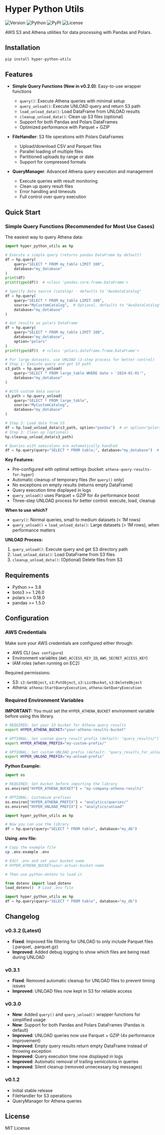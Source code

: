 # Hyper Python Utils

![Version](https://img.shields.io/badge/version-0.5.0-blue.svg)
![Python](https://img.shields.io/badge/python-3.8+-green.svg)
![PyPI](https://img.shields.io/pypi/v/hyper-python-utils.svg)
![License](https://img.shields.io/badge/license-MIT-green.svg)

AWS S3 and Athena utilities for data processing with Pandas and Polars.

## Installation

```bash
pip install hyper-python-utils
```

## Features

- **Simple Query Functions (New in v0.2.0)**: Easy-to-use wrapper functions
  - `query()`: Execute Athena queries with minimal setup
  - `query_unload()`: Execute UNLOAD query and return S3 path
  - `load_unload_data()`: Load DataFrame from UNLOAD results
  - `cleanup_unload_data()`: Clean up S3 files (optional)
  - Support for both Pandas and Polars DataFrames
  - Optimized performance with Parquet + GZIP

- **FileHandler**: S3 file operations with Polars DataFrames
  - Upload/download CSV and Parquet files
  - Parallel loading of multiple files
  - Partitioned uploads by range or date
  - Support for compressed formats

- **QueryManager**: Advanced Athena query execution and management
  - Execute queries with result monitoring
  - Clean up query result files
  - Error handling and timeouts
  - Full control over query execution

## Quick Start

### Simple Query Functions (Recommended for Most Use Cases)

The easiest way to query Athena data:

```python
import hyper_python_utils as hp

# Execute a simple query (returns pandas DataFrame by default)
df = hp.query(
    query="SELECT * FROM my_table LIMIT 100",
    database="my_database"
)
print(df)
print(type(df))  # <class 'pandas.core.frame.DataFrame'>

# Specify data source (catalog) - defaults to "AwsDataCatalog"
df = hp.query(
    query="SELECT * FROM my_table LIMIT 100",
    source="MyCustomCatalog",  # Optional, defaults to "AwsDataCatalog"
    database="my_database"
)

# Get results as polars DataFrame
df = hp.query(
    query="SELECT * FROM my_table LIMIT 100",
    database="my_database",
    option="polars"
)
print(type(df))  # <class 'polars.dataframe.frame.DataFrame'>

# For large datasets, use UNLOAD (3-step process for better control)
# Step 1: Execute query and get S3 path
s3_path = hp.query_unload(
    query="SELECT * FROM large_table WHERE date > '2024-01-01'",
    database="my_database"
)

# With custom data source
s3_path = hp.query_unload(
    query="SELECT * FROM large_table",
    source="MyCustomCatalog",
    database="my_database"
)

# Step 2: Load data from S3
df = hp.load_unload_data(s3_path, option="pandas")  # or option="polars"
# Step 3: Clean up (optional)
hp.cleanup_unload_data(s3_path)

# Queries with semicolons are automatically handled
df = hp.query(query="SELECT * FROM table;", database="my_database")  # Works fine!
```

**Key Features:**
- Pre-configured with optimal settings (bucket: `athena-query-results-for-hyper`)
- Automatic cleanup of temporary files (for `query()` only)
- No exceptions on empty results (returns empty DataFrame)
- Query execution time displayed in logs
- `query_unload()` uses Parquet + GZIP for 4x performance boost
- Three-step UNLOAD process for better control: execute, load, cleanup

**When to use which?**
- `query()`: Normal queries, small to medium datasets (< 1M rows)
- `query_unload()` + `load_unload_data()`: Large datasets (> 1M rows), when performance matters

**UNLOAD Process:**
1. `query_unload()`: Execute query and get S3 directory path
2. `load_unload_data()`: Load DataFrame from S3 files
3. `cleanup_unload_data()`: (Optional) Delete files from S3

## Requirements

- Python >= 3.8
- boto3 >= 1.26.0
- polars >= 0.18.0
- pandas >= 1.5.0

## Configuration

### AWS Credentials

Make sure your AWS credentials are configured either through:
- AWS CLI (`aws configure`)
- Environment variables (`AWS_ACCESS_KEY_ID`, `AWS_SECRET_ACCESS_KEY`)
- IAM roles (when running on EC2)

Required permissions:
- S3: `s3:GetObject`, `s3:PutObject`, `s3:ListBucket`, `s3:DeleteObject`
- Athena: `athena:StartQueryExecution`, `athena:GetQueryExecution`

### Required Environment Variables

**IMPORTANT:** You must set the `HYPER_ATHENA_BUCKET` environment variable before using this library.

```bash
# REQUIRED: Set your S3 bucket for Athena query results
export HYPER_ATHENA_BUCKET="your-athena-results-bucket"

# OPTIONAL: Set custom query result prefix (default: "query_results/")
export HYPER_ATHENA_PREFIX="my-custom-prefix/"

# OPTIONAL: Set custom UNLOAD prefix (default: "query_results_for_unload")
export HYPER_UNLOAD_PREFIX="my-unload-prefix"
```

**Python Example:**
```python
import os

# REQUIRED: Set bucket before importing the library
os.environ["HYPER_ATHENA_BUCKET"] = "my-company-athena-results"

# OPTIONAL: Customize prefixes
os.environ["HYPER_ATHENA_PREFIX"] = "analytics/queries/"
os.environ["HYPER_UNLOAD_PREFIX"] = "analytics/unload"

import hyper_python_utils as hp

# Now you can use the library
df = hp.query(query="SELECT * FROM table", database="my_db")
```

**Using .env file:**
```bash
# Copy the example file
cp .env.example .env

# Edit .env and set your bucket name
# HYPER_ATHENA_BUCKET=your-actual-bucket-name

# Then use python-dotenv to load it
```

```python
from dotenv import load_dotenv
load_dotenv()  # Load .env file

import hyper_python_utils as hp
df = hp.query(query="SELECT * FROM table", database="my_db")
```

## Changelog

### v0.3.2 (Latest)
- **Fixed**: Improved file filtering for UNLOAD to only include Parquet files (.parquet, .parquet.gz)
- **Improved**: Added debug logging to show which files are being read during UNLOAD

### v0.3.1
- **Fixed**: Removed automatic cleanup for UNLOAD files to prevent timing issues
- **Improved**: UNLOAD files now kept in S3 for reliable access

### v0.3.0
- **New**: Added `query()` and `query_unload()` wrapper functions for simplified usage
- **New**: Support for both Pandas and Polars DataFrames (Pandas is default)
- **Improved**: UNLOAD queries now use Parquet + GZIP (4x performance improvement)
- **Improved**: Empty query results return empty DataFrame instead of throwing exception
- **Improved**: Query execution time now displayed in logs
- **Improved**: Automatic removal of trailing semicolons in queries
- **Improved**: Silent cleanup (removed unnecessary log messages)

### v0.1.2
- Initial stable release
- FileHandler for S3 operations
- QueryManager for Athena queries

## License

MIT License